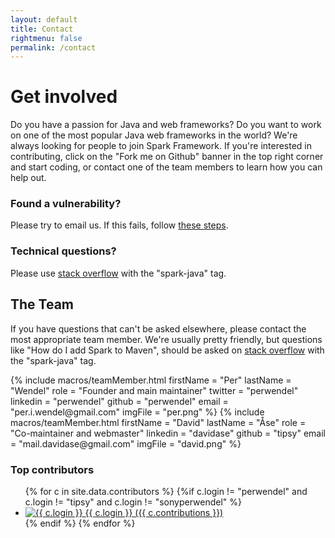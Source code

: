 ```yaml
---
layout: default
title: Contact
rightmenu: false
permalink: /contact
---
```


<h1 class="no-margin-top">Get involved</h1>
Do you have a passion for Java and web frameworks? Do you want to work on one of the most popular Java web frameworks in the world? We're always looking for people to join Spark Framework. If you're interested in contributing, click on the "Fork me on Github" banner in the top right corner and start coding, or contact one of the team members to learn how you can help out.

### Found a vulnerability?
Please try to email us. If this fails, follow [these steps](/news#best-practice-for-reporting-vulnerabilities).

### Technical questions?
Please use [stack overflow](http://stackoverflow.com/questions/tagged/spark-java) with the "spark-java" tag.

## The Team
If you have questions that can't be asked elsewhere, please contact the most appropriate team member.
We're usually pretty friendly, but questions like "How do I add Spark to Maven", should be asked on 
[stack overflow](http://stackoverflow.com/questions/tagged/spark-java) with the "spark-java" tag.

<div class="team">
{% include macros/teamMember.html
    firstName = "Per"
    lastName = "Wendel"
    role = "Founder and main maintainer"
    twitter = "perwendel"
    linkedin = "perwendel" 
    github = "perwendel" 
    email = "per.i.wendel@gmail.com"
    imgFile = "per.png"
%}
{% include macros/teamMember.html 
    firstName = "David"
    lastName = "Åse"
    role = "Co-maintainer and webmaster"
    linkedin = "davidase" 
    github = "tipsy" 
    email = "mail.davidase@gmail.com" 
    imgFile = "david.png"
%}
</div>

### Top contributors

<ul class="contributors">
{% for c in site.data.contributors %}
  {%if c.login != "perwendel" and c.login != "tipsy" and c.login != "sonyperwendel" %}
  <li>
    <a href="{{c.html_url}}">
        <img src="{{ c.avatar_url }}" alt="{{ c.login }}">
        <span>{{ c.login }} ({{ c.contributions }})</span>
    </a>
  </li>
  {% endif %}
{% endfor %}
</ul>